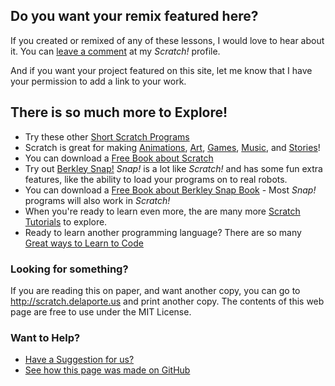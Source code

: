 ## Do you want your remix featured here?

If you created or remixed of any of these lessons, I would love to hear about it. You can [leave a comment](https://scratch.mit.edu/users/edthedev/) at my *Scratch!* profile.

And if you want your project featured on this site, let me know that I have your permission to add a link to your work.

## There is so much more to Explore!

- Try these other [Short Scratch Programs](https://scratch.mit.edu/studios/4239733/)
- Scratch is great for making [Animations](https://scratch.mit.edu/explore/projects/animations/), [Art](https://scratch.mit.edu/explore/projects/art/), [Games](https://scratch.mit.edu/explore/projects/games/), [Music](https://scratch.mit.edu/explore/projects/music/), and [Stories](https://scratch.mit.edu/explore/projects/stories/)!
- You can download a [Free Book about Scratch](https://stwww1.weizmann.ac.il/scratch/scratch_en/)
- Try out [Berkley Snap!](http://snap.berkeley.edu/) *Snap!* is a lot like *Scratch!* and has some fun extra features, like the ability to load your programs on to real robots.
- You can download a [Free Book about Berkley Snap Book](https://snap.berkeley.edu/SnapManual.pdf) - Most *Snap!* programs will also work in *Scratch!*
- When you're ready to learn even more, the are many more [Scratch Tutorials](https://scratch.mit.edu/explore/projects/tutorials/) to explore.
- Ready to learn another programming language? There are so many [Great ways to Learn to Code](http://ben-writes.com/2014/learn-to-code-a-collection-of-programming-tutorials-and-resources-for-beginners/)

### Looking for something?

If you are reading this on paper, and want another copy, you can go to http://scratch.delaporte.us and print another copy.
The contents of this web page are free to use under the MIT License.


### Want to Help?

- [Have a Suggestion for us?](https://github.com/edthedev/scratch_lessons/issues)
- [See how this page was made on GitHub](https://github.com/edthedev/scratch_lessons/)
